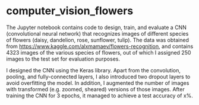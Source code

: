 # computer_vision_flowers
The Jupyter notebook contains code to design, train, and evaluate a CNN (convolutional neural network) that recognizes images of different species of flowers (daisy, dandelion, rose, sunflower, tulip). The data was obtained from https://www.kaggle.com/alxmamaev/flowers-recognition, and contains 4323 images of the various species of flowers, out of which I assigned 250 images to the test set for evaluation purposes.

I designed the CNN using the Keras library. Apart from the convolution, pooling, and fully-connected layers, I also introduced two dropout layers to avoid overfitting the model. In addition, I augmented the number of images with transformed (e.g. zoomed, sheared) versions of those images. After training the CNN for 3 epochs, it managed to achieve a test accuracy of x%.
